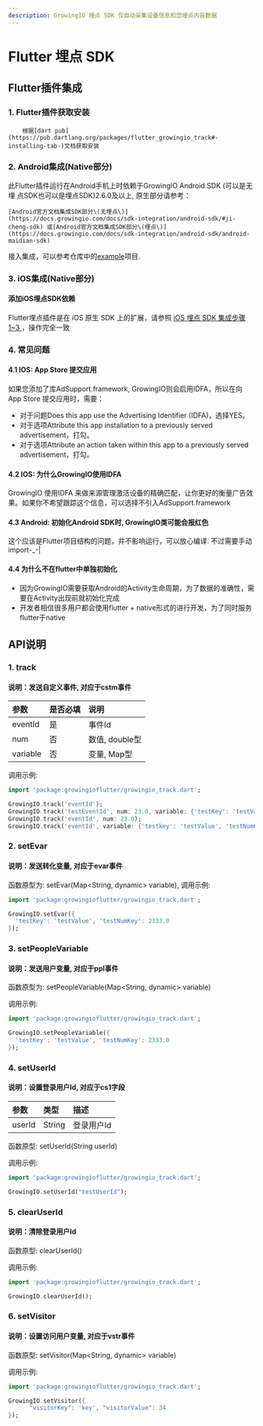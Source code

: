 ```yaml
---
description: GrowingIO 埋点 SDK 仅自动采集设备信息和您埋点内容数据
---
```


# Flutter 埋点 SDK

## Flutter插件集成

### 1. Flutter插件获取安装

        根据[dart pub](https://pub.dartlang.org/packages/flutter_growingio_track#-installing-tab-)文档获取安装

### 2. Android集成\(Native部分\)

此Flutter插件运行在Android手机上时依赖于GrowingIO Android SDK \(可以是无埋 点SDK也可以是埋点SDK\)2.6.0及以上, 原生部分请参考：

    [Android官方文档集成SDK部分\(无埋点\)](https://docs.growingio.com/docs/sdk-integration/android-sdk/#ji-cheng-sdk) 或[Android官方文档集成SDK部分\(埋点\)](https://docs.growingio.com/docs/sdk-integration/android-sdk/android-maidian-sdk)

  接入集成，可以参考仓库中的[example](https://github.com/growingio/flutter-growingio-track/tree/develop/example)项目.

### 3. iOS集成\(Native部分\)

#### 添加iOS埋点SDK依赖

Flutter埋点插件是在 iOS 原生 SDK 上的扩展，请参照 [iOS 埋点 SDK 集成步骤 1~3 ](ios-sdk-1/mai-dian-sdk-ji-cheng.md#mai-dian-sdk-ji-cheng)，操作完全一致

### 4. 常见问题

#### **4.1  IOS: App Store 提交应用**

如果您添加了库AdSupport.framework, GrowingIO则会启用IDFA，所以在向App Store 提交应用时，需要：

* 对于问题Does this app use the Advertising Identifier \(IDFA\)，选择YES。
* 对于选项Attribute this app installation to a previously served advertisement，打勾。
* 对于选项Attribute an action taken within this app to a previously served advertisement，打勾。

#### **4.2   IOS: 为什么GrowingIO使用IDFA**

GrowingIO 使用IDFA 来做来源管理激活设备的精确匹配，让你更好的衡量广告效果。如果你不希望跟踪这个信息，可以选择不引入AdSupport.framework

#### **4.3  Android: 初始化Android SDK时, GrowingIO类可能会报红色**

这个应该是Flutter项目结构的问题，并不影响运行，可以放心编译. 不过需要手动import-\_-\|

#### **4.4  为什么不在flutter中单独初始化**

* 因为GrowingIO需要获取Android的Activity生命周期，为了数据的准确性，需要在Activity出现前就初始化完成
* 开发者相信很多用户都会使用flutter + native形式的进行开发，为了同时服务flutter于native

## API说明

### 1. track

#### 说明：发送自定义事件, 对应于cstm事件

| **参数** | **是否必填** | **说明** |
| :--- | :--- | :--- |
| eventId | 是 | 事件Id |
| num | 否 | 数值, double型 |
| variable | 否 | 变量, Map型 |

调用示例:

```dart
import 'package:growingioflutter/growingio_track.dart';
```

```dart
GrowingIO.track('eventId');
GrowingIO.track('testEventId', num: 23.0, variable: {'testKey': 'testValue', 'testNumKey': 233});
GrowingIO.track('eventId', num: 23.0);
GrowingIO.track('eventId', variable: {'testkey': 'testValue', 'testNumKey': 2333});

```

### 2. setEvar

#### 说明：发送转化变量, 对应于evar事件

   函数原型为: setEvar\(Map&lt;String, dynamic&gt; variable\), 调用示例:

```dart
import 'package:growingioflutter/growingio_track.dart';
```

```dart
GrowingIO.setEvar({
  'testKey': 'testValue', 'testNumKey': 2333.0
});

```

### 3. setPeopleVariable

#### 说明：发送用户变量, 对应于ppl事件

  函数原型为: setPeopleVariable\(Map&lt;String, dynamic&gt; variable\)

  调用示例:

```dart
import 'package:growingioflutter/growingio_track.dart';
```

```dart
GrowingIO.setPeopleVariable({
  'testKey': 'testValue', 'testNumKey': 2333.0
});

```

### 4. setUserId

#### 说明：设置登录用户Id, 对应于cs1字段

| **参数** | **类型** | **描述** |
| :--- | :--- | :--- |
| userId | String | 登录用户Id |

函数原型: setUserId\(String userId\)

调用示例:

```dart
import 'package:growingioflutter/growingio_track.dart';
```

```dart
GrowingIO.setUserId("testUserId");
```

### 5. clearUserId

#### 说明：清除登录用户Id

函数原型: clearUserId\(\)

调用示例:

```dart
import 'package:growingioflutter/growingio_track.dart';
```

```dart
GrowingIO.clearUserId();
```

### 6. setVisitor

#### 说明：设置访问用户变量, 对应于vstr事件

函数原型: setVisitor\(Map&lt;String, dynamic&gt; variable\)

调用示例:

```dart
import 'package:growingioflutter/growingio_track.dart';
```

```dart
GrowingIO.setVisitor({
	  "visitorKey": 'key', "visitorValue": 34
});
```



